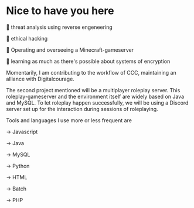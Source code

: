 # Nice to have you here


👀 threat analysis using reverse engeneering

💭 ethical hacking

🩵 Operating and overseeing a Minecraft-gameserver

🧠 learning as much as there's possible about systems of encryption 

Momentarily, I am contributing to the workflow of CCC, maintaining an alliance with Digitalcourage.

The second project mentioned will be a multiplayer roleplay server.
This roleplay-gameserver and the environment itself are widely based on Java and MySQL. 
To let roleplay happen successfully, we will be using a Discord server set up for the interaction during sessions of roleplaying. 


Tools and languages I use more or less frequent are 

-> Javascript

-> Java

-> MySQL

-> Python

-> HTML

-> Batch

-> PHP


